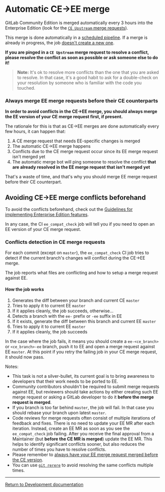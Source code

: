 # Automatic CE->EE merge

GitLab Community Edition is merged automatically every 3 hours into the
Enterprise Edition (look for the [`CE Upstream` merge requests]).

This merge is done automatically in a
[scheduled pipeline](https://gitlab.com/gitlab-org/release-tools/-/jobs/43201679).
If a merge is already in progress, the job [doesn't create a new one](https://gitlab.com/gitlab-org/release-tools/-/jobs/43157687).

**If you are pinged in a `CE Upstream` merge request to resolve a conflict,
please resolve the conflict as soon as possible or ask someone else to do it!**

>**Note:**
It's ok to resolve more conflicts than the one that you are asked to resolve. In
that case, it's a good habit to ask for a double-check on your resolution by
someone who is familiar with the code you touched.

[`CE Upstream` merge requests]: https://gitlab.com/gitlab-org/gitlab-ee/merge_requests?label_name%5B%5D=CE+upstream

### Always merge EE merge requests before their CE counterparts

**In order to avoid conflicts in the CE->EE merge, you should always merge the
EE version of your CE merge request first, if present.**

The rationale for this is that as CE->EE merges are done automatically every few
hours, it can happen that:

1. A CE merge request that needs EE-specific changes is merged
1. The automatic CE->EE merge happens
1. Conflicts due to the CE merge request occur since its EE merge request isn't
  merged yet
1. The automatic merge bot will ping someone to resolve the conflict **that are
  already resolved in the EE merge request that isn't merged yet**

That's a waste of time, and that's why you should merge EE merge request before
their CE counterpart.

## Avoiding CE->EE merge conflicts beforehand

To avoid the conflicts beforehand, check out the
[Guidelines for implementing Enterprise Edition features](ee_features.md).

In any case, the CI `ee_compat_check` job will tell you if you need to open an
EE version of your CE merge request.

### Conflicts detection in CE merge requests

For each commit (except on `master`), the `ee_compat_check` CI job tries to
detect if the current branch's changes will conflict during the CE->EE merge.

The job reports what files are conflicting and how to setup a merge request
against EE.

#### How the job works

1. Generates the diff between your branch and current CE `master`
1. Tries to apply it to current EE `master`
1. If it applies cleanly, the job succeeds, otherwise...
1. Detects a branch with the `ee-` prefix or `-ee` suffix in EE
1. If it exists, generate the diff between this branch and current EE `master`
1. Tries to apply it to current EE `master`
1. If it applies cleanly, the job succeeds

In the case where the job fails, it means you should create a `ee-<ce_branch>`
or `<ce_branch>-ee` branch, push it to EE and open a merge request against EE
`master`.
At this point if you retry the failing job in your CE merge request, it should
now pass.

Notes:

- This task is not a silver-bullet, its current goal is to bring awareness to
  developers that their work needs to be ported to EE.
- Community contributors shouldn't be required to submit merge requests against
  EE, but reviewers should take actions by either creating such EE merge request
  or asking a GitLab developer to do it **before the merge request is merged**.
- If you branch is too far behind `master`, the job will fail. In that case you
  should rebase your branch upon latest `master`.
- Code reviews for merge requests often consist of multiple iterations of
  feedback and fixes. There is no need to update your EE MR after each
  iteration. Instead, create an EE MR as soon as you see the
  `ee_compat_check` job failing. After you receive the final approval
  from a Maintainer (but **before the CE MR is merged**) update the EE MR.
  This helps to identify significant conflicts sooner, but also reduces the
  number of times you have to resolve conflicts.
- Please remember to
  [always have your EE merge request merged before the CE version](#always-merge-ee-merge-requests-before-their-ce-counterparts).
- You can use [`git rerere`](https://git-scm.com/blog/2010/03/08/rerere.html)
  to avoid resolving the same conflicts multiple times.

---

[Return to Development documentation](README.md)
